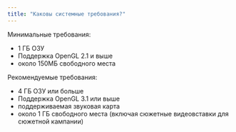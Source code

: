 ```yaml
---
title: "Каковы системные требования?"
---
```


Минимальные требования:
- 1 ГБ ОЗУ
- Поддержка OpenGL 2.1 и выше
- около 150МБ свободного места

Рекомендуемые требования:
- 4 ГБ ОЗУ или больше
- Поддержка OpenGL 3.1 или выше
- поддерживаемая звуковая карта
- около 1 ГБ свободного места (включая сюжетные видеовставки для сюжетной кампании)

